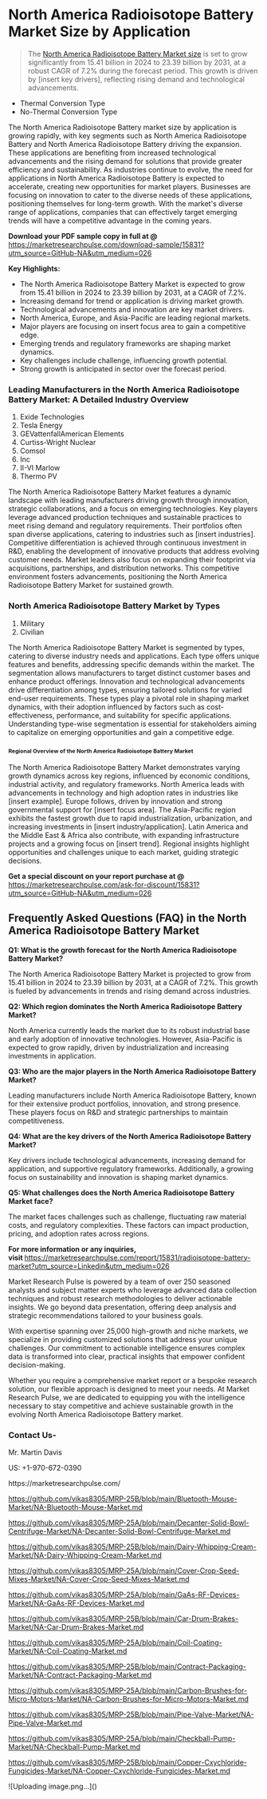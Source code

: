 
<h1>North America Radioisotope Battery Market&nbsp;Size by Application</h1><blockquote><p>The <a href="https://marketresearchpulse.com/download-sample/15831?utm_source=GitHub-NA&amp;utm_medium=026">North America Radioisotope Battery Market size</a> is set to grow significantly from 15.41 billion in 2024 to 23.39 billion by 2031, at a robust CAGR of 7.2% during the forecast period. This growth is driven by [insert key drivers], reflecting rising demand and technological advancements.</p></blockquote><ul><li>Thermal Conversion Type<li> No-Thermal Conversion Type</li></ul><p>The North America Radioisotope Battery market size by application is growing rapidly, with key segments such as North America Radioisotope Battery and North America Radioisotope Battery driving the expansion. These applications are benefiting from increased technological advancements and the rising demand for solutions that provide greater efficiency and sustainability. As industries continue to evolve, the need for applications in North America Radioisotope Battery is expected to accelerate, creating new opportunities for market players. Businesses are focusing on innovation to cater to the diverse needs of these applications, positioning themselves for long-term growth. With the market's diverse range of applications, companies that can effectively target emerging trends will have a competitive advantage in the coming years.</p><p><strong>Download your PDF sample copy in full at @ </strong><a href="https://marketresearchpulse.com/download-sample/15831?utm_source=GitHub-NA&amp;utm_medium=026">https://marketresearchpulse.com/download-sample/15831?utm_source=GitHub-NA&amp;utm_medium=026</a></p><p><strong>Key Highlights: </strong></p><ul><li>The North America Radioisotope Battery Market is expected to grow from 15.41 billion in 2024 to 23.39 billion by 2031, at a CAGR of 7.2%.</li><li>Increasing demand for trend or application is driving market growth.</li><li>Technological advancements and innovation are key market drivers.</li><li>North America, Europe, and Asia-Pacific are leading regional markets.</li><li>Major players are focusing on insert focus area to gain a competitive edge.</li><li>Emerging trends and regulatory frameworks are shaping market dynamics.</li><li>Key challenges include challenge, influencing growth potential.</li><li>Strong growth is anticipated in sector over the forecast period.</li></ul><h3>Leading Manufacturers in the North America Radioisotope Battery Market: A Detailed Industry Overview</h3><ol><li>Exide Technologies</li><li>Tesla Energy</li><li>GEVattenfallAmerican Elements</li><li>Curtiss-Wright Nuclear</li><li>Comsol</li><li>Inc</li><li>II-VI Marlow</li><li>Thermo PV</li></ol><div class="flex max-w-full flex-col flex-grow"><div class="min-h-8 text-message flex w-full flex-col items-end gap-2 whitespace-normal break-words [.text-message+&amp;]:mt-5" dir="auto" data-message-author-role="assistant" data-message-id="fd8432e4-4910-450d-b182-61b7bfb0a01f" data-message-model-slug="gpt-4o"><div class="flex w-full flex-col gap-1 empty:hidden first:pt-[3px]"><div class="markdown prose w-full break-words dark:prose-invert light"><p>The North America Radioisotope Battery Market features a dynamic landscape with leading manufacturers driving growth through innovation, strategic collaborations, and a focus on emerging technologies. Key players leverage advanced production techniques and sustainable practices to meet rising demand and regulatory requirements. Their portfolios often span diverse applications, catering to industries such as [insert industries]. Competitive differentiation is achieved through continuous investment in R&amp;D, enabling the development of innovative products that address evolving customer needs. Market leaders also focus on expanding their footprint via acquisitions, partnerships, and distribution networks. This competitive environment fosters advancements, positioning the North America Radioisotope Battery Market for sustained growth.</p></div></div></div></div><h3>North America Radioisotope Battery Market by Types</h3><ol><li>Military<li> Civilian</li></ol><div class="flex max-w-full flex-col flex-grow"><div class="min-h-8 text-message flex w-full flex-col items-end gap-2 whitespace-normal break-words [.text-message+&amp;]:mt-5" dir="auto" data-message-author-role="assistant" data-message-id="084470be-0bb7-4664-bddf-5156b4f41249" data-message-model-slug="gpt-4o-mini"><div class="flex w-full flex-col gap-1 empty:hidden first:pt-[3px]"><div class="markdown prose w-full break-words dark:prose-invert light"><p>The North America Radioisotope Battery Market is segmented by types, catering to diverse industry needs and applications. Each type offers unique features and benefits, addressing specific demands within the market. The segmentation allows manufacturers to target distinct customer bases and enhance product offerings. Innovation and technological advancements drive differentiation among types, ensuring tailored solutions for varied end-user requirements. These types play a pivotal role in shaping market dynamics, with their adoption influenced by factors such as cost-effectiveness, performance, and suitability for specific applications. Understanding type-wise segmentation is essential for stakeholders aiming to capitalize on emerging opportunities and gain a competitive edge.</p></div></div></div></div><h3><span style="font-size: 11px;">Regional Overview of the North America Radioisotope Battery Market</span></h3><div class="flex max-w-full flex-col flex-grow"><div class="min-h-8 text-message flex w-full flex-col items-end gap-2 whitespace-normal break-words [.text-message+&amp;]:mt-5" dir="auto" data-message-author-role="assistant" data-message-id="e9038762-ce64-4e30-91c9-9bd413514231" data-message-model-slug="gpt-4o-mini"><div class="flex w-full flex-col gap-1 empty:hidden first:pt-[3px]"><div class="markdown prose w-full break-words dark:prose-invert light"><p>The North America Radioisotope Battery Market demonstrates varying growth dynamics across key regions, influenced by economic conditions, industrial activity, and regulatory frameworks. North America leads with advancements in technology and high adoption rates in industries like [insert example]. Europe follows, driven by innovation and strong governmental support for [insert focus area]. The Asia-Pacific region exhibits the fastest growth due to rapid industrialization, urbanization, and increasing investments in [insert industry/application]. Latin America and the Middle East &amp; Africa also contribute, with expanding infrastructure projects and a growing focus on [insert trend]. Regional insights highlight opportunities and challenges unique to each market, guiding strategic decisions.</p></div></div></div></div><p><strong>Get a special discount on your report purchase at @ </strong><a href="https://marketresearchpulse.com/ask-for-discount/15831?utm_source=GitHub-NA&amp;utm_medium=026">https://marketresearchpulse.com/ask-for-discount/15831?utm_source=GitHub-NA&amp;utm_medium=026</a></p><h2>Frequently Asked Questions (FAQ) in the North America Radioisotope Battery Market</h2><p><strong>Q1: What is the growth forecast for the North America Radioisotope Battery Market?</strong></p><p>The North America Radioisotope Battery Market is projected to grow from 15.41 billion in 2024 to 23.39 billion by 2031, at a CAGR of 7.2%. This growth is fueled by advancements in trends and rising demand across industries.</p><p><strong>Q2: Which region dominates the North America Radioisotope Battery Market?</strong></p><p>North America currently leads the market due to its robust industrial base and early adoption of innovative technologies. However, Asia-Pacific is expected to grow rapidly, driven by industrialization and increasing investments in application.</p><p><strong>Q3: Who are the major players in the North America Radioisotope Battery Market?</strong></p><p>Leading manufacturers include North America Radioisotope Battery, known for their extensive product portfolios, innovation, and strong presence. These players focus on R&amp;D and strategic partnerships to maintain competitiveness.</p><p><strong>Q4: What are the key drivers of the North America Radioisotope Battery Market?</strong></p><p>Key drivers include technological advancements, increasing demand for application, and supportive regulatory frameworks. Additionally, a growing focus on sustainability and innovation is shaping market dynamics.</p><p><strong>Q5: What challenges does the North America Radioisotope Battery Market face?</strong></p><p>The market faces challenges such as challenge, fluctuating raw material costs, and regulatory complexities. These factors can impact production, pricing, and adoption rates across regions.</p><p><strong>For more information or any inquiries, visit&nbsp;</strong><a href="https://marketresearchpulse.com/report/15831/radioisotope-battery-market?utm_source=Linkedin&utm_medium=026">https://marketresearchpulse.com/report/15831/radioisotope-battery-market?utm_source=Linkedin&utm_medium=026</a></p><p>Market Research Pulse is powered by a team of over 250 seasoned analysts and subject matter experts who leverage advanced data collection techniques and robust research methodologies to deliver actionable insights. We go beyond data presentation, offering deep analysis and strategic recommendations tailored to your business goals.</p><p>With expertise spanning over 25,000 high-growth and niche markets, we specialize in providing customized solutions that address your unique challenges. Our commitment to actionable intelligence ensures complex data is transformed into clear, practical insights that empower confident decision-making.</p><p>Whether you require a comprehensive market report or a bespoke research solution, our flexible approach is designed to meet your needs. At Market Research Pulse, we are dedicated to equipping you with the intelligence necessary to stay competitive and achieve sustainable growth in the evolving North America Radioisotope Battery market.</p><h3><strong>Contact Us-</strong></h3><p>Mr. Martin Davis</p><p>US: +1-970-672-0390</p><p>https://marketresearchpulse.com/</p><p><a href="https://github.com/vikas8305/MRP-25B/blob/main/Bluetooth-Mouse-Market/NA-Bluetooth-Mouse-Market.md">https://github.com/vikas8305/MRP-25B/blob/main/Bluetooth-Mouse-Market/NA-Bluetooth-Mouse-Market.md</a></p><p><a href="https://github.com/vikas8305/MRP-25A/blob/main/Decanter-Solid-Bowl-Centrifuge-Market/NA-Decanter-Solid-Bowl-Centrifuge-Market.md">https://github.com/vikas8305/MRP-25A/blob/main/Decanter-Solid-Bowl-Centrifuge-Market/NA-Decanter-Solid-Bowl-Centrifuge-Market.md</a></p><p><a href="https://github.com/vikas8305/MRP-25B/blob/main/Dairy-Whipping-Cream-Market/NA-Dairy-Whipping-Cream-Market.md">https://github.com/vikas8305/MRP-25B/blob/main/Dairy-Whipping-Cream-Market/NA-Dairy-Whipping-Cream-Market.md</a></p><p><a href="https://github.com/vikas8305/MRP-25A/blob/main/Cover-Crop-Seed-Mixes-Market/NA-Cover-Crop-Seed-Mixes-Market.md">https://github.com/vikas8305/MRP-25A/blob/main/Cover-Crop-Seed-Mixes-Market/NA-Cover-Crop-Seed-Mixes-Market.md</a></p><p><a href="https://github.com/vikas8305/MRP-25A/blob/main/GaAs-RF-Devices-Market/NA-GaAs-RF-Devices-Market.md">https://github.com/vikas8305/MRP-25A/blob/main/GaAs-RF-Devices-Market/NA-GaAs-RF-Devices-Market.md</a></p><p><a href="https://github.com/vikas8305/MRP-25B/blob/main/Car-Drum-Brakes-Market/NA-Car-Drum-Brakes-Market.md">https://github.com/vikas8305/MRP-25B/blob/main/Car-Drum-Brakes-Market/NA-Car-Drum-Brakes-Market.md</a></p><p><a href="https://github.com/vikas8305/MRP-25A/blob/main/Coil-Coating-Market/NA-Coil-Coating-Market.md">https://github.com/vikas8305/MRP-25A/blob/main/Coil-Coating-Market/NA-Coil-Coating-Market.md</a></p><p><a href="https://github.com/vikas8305/MRP-25B/blob/main/Contract-Packaging-Market/NA-Contract-Packaging-Market.md">https://github.com/vikas8305/MRP-25B/blob/main/Contract-Packaging-Market/NA-Contract-Packaging-Market.md</a></p><p><a href="https://github.com/vikas8305/MRP-25A/blob/main/Carbon-Brushes-for-Micro-Motors-Market/NA-Carbon-Brushes-for-Micro-Motors-Market.md">https://github.com/vikas8305/MRP-25A/blob/main/Carbon-Brushes-for-Micro-Motors-Market/NA-Carbon-Brushes-for-Micro-Motors-Market.md</a></p><p><a href="https://github.com/vikas8305/MRP-25B/blob/main/Pipe-Valve-Market/NA-Pipe-Valve-Market.md">https://github.com/vikas8305/MRP-25B/blob/main/Pipe-Valve-Market/NA-Pipe-Valve-Market.md</a></p><p><a href="https://github.com/vikas8305/MRP-25A/blob/main/Checkball-Pump-Market/NA-Checkball-Pump-Market.md">https://github.com/vikas8305/MRP-25A/blob/main/Checkball-Pump-Market/NA-Checkball-Pump-Market.md</a></p><p><a href="https://github.com/vikas8305/MRP-25B/blob/main/Copper-Cxychloride-Fungicides-Market/NA-Copper-Cxychloride-Fungicides-Market.md">https://github.com/vikas8305/MRP-25B/blob/main/Copper-Cxychloride-Fungicides-Market/NA-Copper-Cxychloride-Fungicides-Market.md</a></p>
![Uploading image.png…]()
